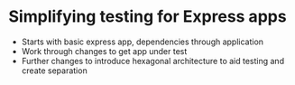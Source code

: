 # Simplifying testing for Express apps

* Starts with basic express app, dependencies through application
* Work through changes to get app under test
* Further changes to introduce hexagonal architecture to aid testing and create separation